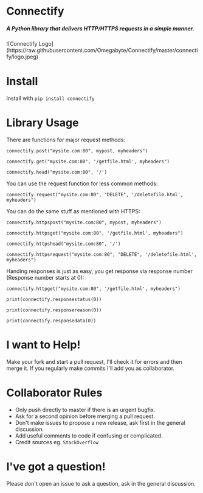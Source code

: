 # Connectify
<h5><em>A Python library that delivers HTTP/HTTPS requests in a simple manner.</em></h5>
![Connectify Logo](https://raw.githubusercontent.com/Omegabyte/Connectify/master/connectify/logo.jpeg)

# Install
Install with `pip install connectify`

# Library Usage
There are functions for major request methods:

`connectify.post("mysite.com:80", mypost, myheaders")`

`connectify.get("mysite.com:80", '/getfile.html', myheaders")`

`connectify.head("mysite.com:80", '/')`

You can use the request function for less common methods:

`connectify.request("mysite.com:80", "DELETE", '/deletefile.html', myheaders")`

You can do the same stuff as mentioned with HTTPS:

`connectify.httpspost("mysite.com:80", mypost, myheaders")`

`connectify.httpsget("mysite.com:80", '/getfile.html', myheaders")`

`connectify.httpshead("mysite.com:80", '/')`

`connectify.httpsrequest("mysite.com:80", "DELETE", '/deletefile.html', myheaders")`

Handing responses is just as easy, you get response via response number (Response number starts at 0):

`connectify.httpget("mysite.com:80", '/getfile.html', myheaders")`

`print(connectify.responsestatus(0))`

`print(connectify.responsereason(0))`

`print(connectify.responsedata(0))`

# I want to Help!
Make your fork and start a pull request, I'll check it for errors and then merge it.
If you regularly make commits I'll add you as collaborator.

# Collaborator Rules
* Only push directly to master if there is an urgent bugfix.
* Ask for a second opinion before merging a pull request.
* Don't make issues to propose a new release, ask first in the general discussion.
* Add useful comments to code if confusing or complicated.
* Credit sources eg. `StackOverflow`

# I've got a question!
Please don't open an issue to ask a question, ask in the general discussion.
